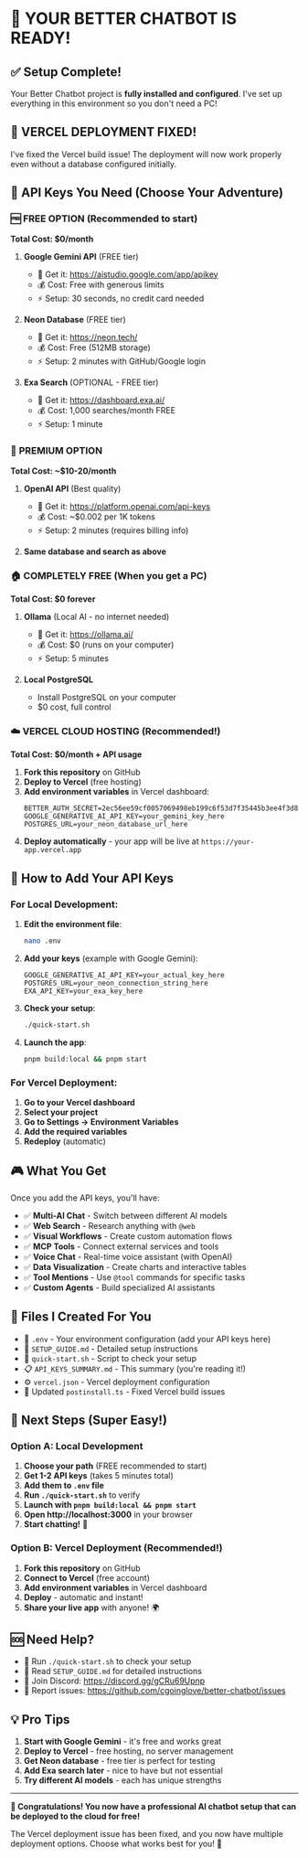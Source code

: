# 🎉 YOUR BETTER CHATBOT IS READY!

## ✅ Setup Complete!

Your Better Chatbot project is **fully installed and configured**. I've set up everything in this environment so you don't need a PC! 

## 🚀 VERCEL DEPLOYMENT FIXED!

I've fixed the Vercel build issue! The deployment will now work properly even without a database configured initially.

## 🔑 API Keys You Need (Choose Your Adventure)

### 🆓 **FREE OPTION** (Recommended to start)
**Total Cost: $0/month**

1. **Google Gemini API** (FREE tier)
   - 🔗 Get it: https://aistudio.google.com/app/apikey
   - 💰 Cost: Free with generous limits
   - ⚡ Setup: 30 seconds, no credit card needed

2. **Neon Database** (FREE tier) 
   - 🔗 Get it: https://neon.tech/
   - 💰 Cost: Free (512MB storage)
   - ⚡ Setup: 2 minutes with GitHub/Google login

3. **Exa Search** (OPTIONAL - FREE tier)
   - 🔗 Get it: https://dashboard.exa.ai/
   - 💰 Cost: 1,000 searches/month FREE
   - ⚡ Setup: 1 minute

### 💎 **PREMIUM OPTION**
**Total Cost: ~$10-20/month**

1. **OpenAI API** (Best quality)
   - 🔗 Get it: https://platform.openai.com/api-keys
   - 💰 Cost: ~$0.002 per 1K tokens
   - ⚡ Setup: 2 minutes (requires billing info)

2. **Same database and search as above**

### 🏠 **COMPLETELY FREE** (When you get a PC)
**Total Cost: $0 forever**

1. **Ollama** (Local AI - no internet needed)
   - 🔗 Get it: https://ollama.ai/
   - 💰 Cost: $0 (runs on your computer)
   - ⚡ Setup: 5 minutes

2. **Local PostgreSQL**
   - Install PostgreSQL on your computer
   - $0 cost, full control

### ☁️ **VERCEL CLOUD HOSTING** (Recommended!)
**Total Cost: $0/month + API usage**

1. **Fork this repository** on GitHub
2. **Deploy to Vercel** (free hosting)
3. **Add environment variables** in Vercel dashboard:
   ```
   BETTER_AUTH_SECRET=2ec56ee59cf0057069498eb199c6f53d7f35445b3ee4f3d85a8714af3fe65f44
   GOOGLE_GENERATIVE_AI_API_KEY=your_gemini_key_here
   POSTGRES_URL=your_neon_database_url_here
   ```
4. **Deploy automatically** - your app will be live at `https://your-app.vercel.app`

## 🚀 How to Add Your API Keys

### For Local Development:
1. **Edit the environment file**:
   ```bash
   nano .env
   ```

2. **Add your keys** (example with Google Gemini):
   ```env
   GOOGLE_GENERATIVE_AI_API_KEY=your_actual_key_here
   POSTGRES_URL=your_neon_connection_string_here
   EXA_API_KEY=your_exa_key_here
   ```

3. **Check your setup**:
   ```bash
   ./quick-start.sh
   ```

4. **Launch the app**:
   ```bash
   pnpm build:local && pnpm start
   ```

### For Vercel Deployment:
1. **Go to your Vercel dashboard**
2. **Select your project**
3. **Go to Settings → Environment Variables**
4. **Add the required variables**
5. **Redeploy** (automatic)

## 🎮 What You Get

Once you add the API keys, you'll have:

- ✅ **Multi-AI Chat** - Switch between different AI models
- ✅ **Web Search** - Research anything with `@web`
- ✅ **Visual Workflows** - Create custom automation flows
- ✅ **MCP Tools** - Connect external services and tools
- ✅ **Voice Chat** - Real-time voice assistant (with OpenAI)
- ✅ **Data Visualization** - Create charts and interactive tables
- ✅ **Tool Mentions** - Use `@tool` commands for specific tasks
- ✅ **Custom Agents** - Build specialized AI assistants

## 📁 Files I Created For You

- 📄 `.env` - Your environment configuration (add your API keys here)
- 📖 `SETUP_GUIDE.md` - Detailed setup instructions
- 🚀 `quick-start.sh` - Script to check your setup
- 📋 `API_KEYS_SUMMARY.md` - This summary (you're reading it!)
- ⚙️ `vercel.json` - Vercel deployment configuration
- 🔧 Updated `postinstall.ts` - Fixed Vercel build issues

## 🎯 Next Steps (Super Easy!)

### Option A: Local Development
1. **Choose your path** (FREE recommended to start)
2. **Get 1-2 API keys** (takes 5 minutes total)
3. **Add them to `.env` file**
4. **Run `./quick-start.sh`** to verify
5. **Launch with `pnpm build:local && pnpm start`**
6. **Open http://localhost:3000** in your browser
7. **Start chatting!** 🎉

### Option B: Vercel Deployment (Recommended!)
1. **Fork this repository** on GitHub
2. **Connect to Vercel** (free account)
3. **Add environment variables** in Vercel dashboard
4. **Deploy** - automatic and instant!
5. **Share your live app** with anyone! 🌍

## 🆘 Need Help?

- 🔧 Run `./quick-start.sh` to check your setup
- 📖 Read `SETUP_GUIDE.md` for detailed instructions
- 💬 Join Discord: https://discord.gg/gCRu69Upnp
- 🐛 Report issues: https://github.com/cgoinglove/better-chatbot/issues

## 💡 Pro Tips

1. **Start with Google Gemini** - it's free and works great
2. **Deploy to Vercel** - free hosting, no server management
3. **Get Neon database** - free tier is perfect for testing
4. **Add Exa search later** - nice to have but not essential
5. **Try different AI models** - each has unique strengths

---

**🎊 Congratulations! You now have a professional AI chatbot setup that can be deployed to the cloud for free!**

The Vercel deployment issue has been fixed, and you now have multiple deployment options. Choose what works best for you! 🚀